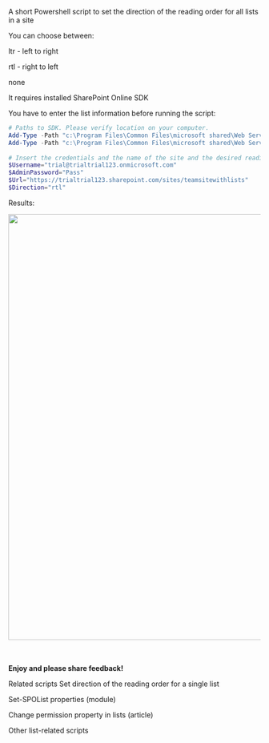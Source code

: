 A short Powershell script to set the direction of the reading order for all lists in a site

 

You can choose between:

ltr - left to right

rtl - right to left

none 

 

 

 

It requires installed  SharePoint Online SDK

You have to enter the list information before running the script:

 

 

```PowerShell
# Paths to SDK. Please verify location on your computer. 
Add-Type -Path "c:\Program Files\Common Files\microsoft shared\Web Server Extensions\15\ISAPI\Microsoft.SharePoint.Client.dll"  
Add-Type -Path "c:\Program Files\Common Files\microsoft shared\Web Server Extensions\15\ISAPI\Microsoft.SharePoint.Client.Runtime.dll"  
 
# Insert the credentials and the name of the site and the desired reading order: rtl, ltr, none 
$Username="trial@trialtrial123.onmicrosoft.com" 
$AdminPassword="Pass" 
$Url="https://trialtrial123.sharepoint.com/sites/teamsitewithlists" 
$Direction="rtl"
``` 
 

 

Results:

 
<img src="../For All Lists/Direction.PNG" width="850">


 
<br/><br/>
<b>Enjoy and please share feedback!</b>

Related scripts
Set direction of the reading order for a single list

Set-SPOList properties (module)

Change permission property in lists (article)

Other list-related scripts

